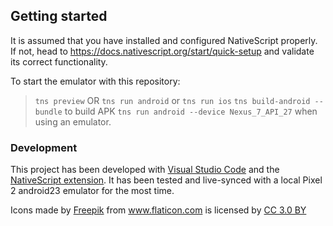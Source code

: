 
## Getting started
It is assumed that you have installed and configured NativeScript properly. If not, head to https://docs.nativescript.org/start/quick-setup and validate its correct functionality.

To start the emulator with this repository:
  > `tns preview`  OR
  > `tns run android` or `tns run ios`
  > `tns build-android --bundle` to build APK
  > `tns run android --device Nexus_7_API_27` when using an emulator.
  
### Development
This project has been developed with [Visual Studio Code](https://code.visualstudio.com/) and the [NativeScript extension](https://www.nativescript.org/nativescript-for-visual-studio-code). It has been tested and live-synced with a local Pixel 2 android23 emulator for the most time.


<div>Icons made by <a href="https://www.freepik.com/" title="Freepik">Freepik</a> from <a href="https://www.flaticon.com/" 			    title="Flaticon">www.flaticon.com</a> is licensed by <a href="http://creativecommons.org/licenses/by/3.0/" 			    title="Creative Commons BY 3.0" target="_blank">CC 3.0 BY</a></div>
